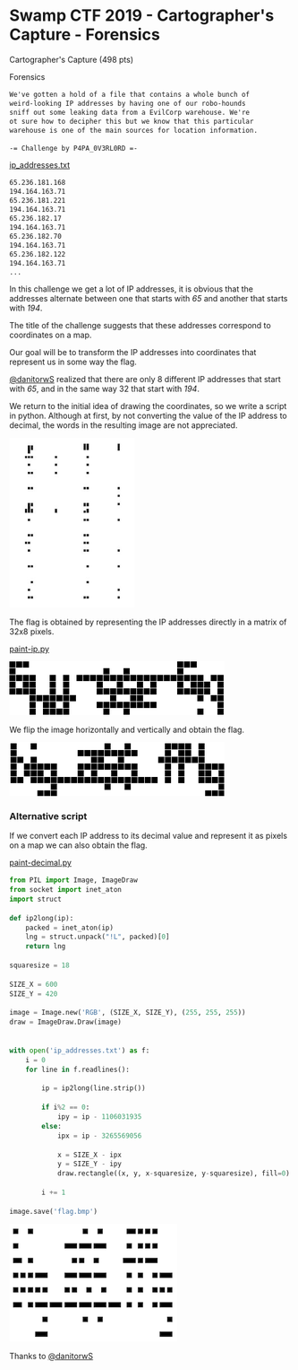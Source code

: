 # Swamp CTF 2019 - Cartographer's Capture - Forensics

Cartographer's Capture (498 pts)

Forensics
```
We've gotten a hold of a file that contains a whole bunch of
weird-looking IP addresses by having one of our robo-hounds
sniff out some leaking data from a EvilCorp warehouse. We're
ot sure how to decipher this but we know that this particular
warehouse is one of the main sources for location information.

-= Challenge by P4PA_0V3RL0RD =-
```

[ip_addresses.txt](ip_addresses.txt)

```
65.236.181.168
194.164.163.71
65.236.181.221
194.164.163.71
65.236.182.17
194.164.163.71
65.236.182.70
194.164.163.71
65.236.182.122
194.164.163.71
...
```

In this challenge we get a lot of IP addresses, it is obvious that the addresses alternate between one that starts with *65* and another that starts with *194*.

The title of the challenge suggests that these addresses correspond to coordinates on a map.

Our goal will be to transform the IP addresses into coordinates that represent us in some way the flag.

[@danitorwS](https://twitter.com/danitorwS) realized that there are only 8 different IP addresses that start with *65*, and in the same way 32 that start with *194*.

We return to the initial idea of drawing the coordinates, so we write a script in python. Although at first, by not converting the value of the IP address to decimal, the words in the resulting image are not appreciated.

![](img/fuk.jpg)

The flag is obtained by representing the IP addresses directly in a matrix of 32x8 pixels.

[paint-ip.py](paint-ip.py)

![](img/flag-flip.png)

We flip the image horizontally and vertically and obtain the flag.

![](img/flag.png)

### Alternative script

If we convert each IP address to its decimal value and represent it as pixels on a map we can also obtain the flag.

[paint-decimal.py](paint-decimal.py)

```python
from PIL import Image, ImageDraw
from socket import inet_aton
import struct

def ip2long(ip):
    packed = inet_aton(ip)
    lng = struct.unpack("!L", packed)[0]
    return lng

squaresize = 18

SIZE_X = 600
SIZE_Y = 420

image = Image.new('RGB', (SIZE_X, SIZE_Y), (255, 255, 255))
draw = ImageDraw.Draw(image)


with open('ip_addresses.txt') as f:
    i = 0
    for line in f.readlines():

        ip = ip2long(line.strip())

        if i%2 == 0:
            ipy = ip - 1106031935
        else:
            ipx = ip - 3265569056

            x = SIZE_X - ipx
            y = SIZE_Y - ipy
            draw.rectangle((x, y, x-squaresize, y-squaresize), fill=0)

        i += 1

image.save('flag.bmp')
```
![](img/flag0.png)

Thanks to [@danitorwS](https://twitter.com/danitorwS)
